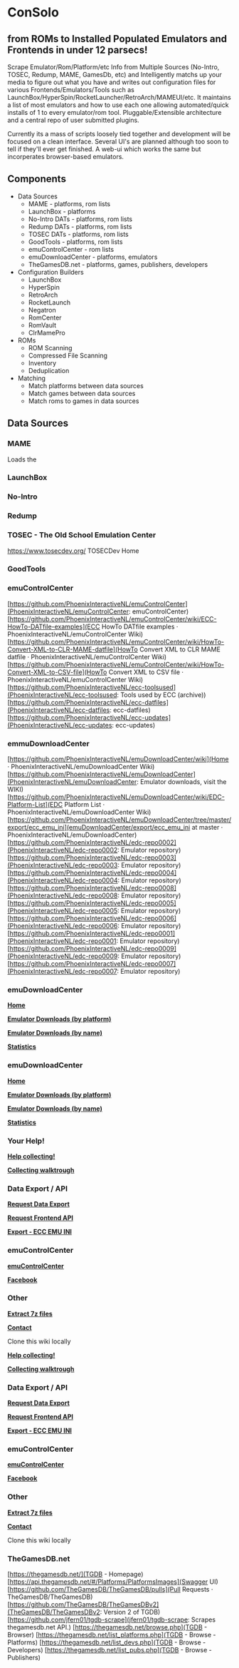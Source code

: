 # ConSolo

## from ROMs to Installed Populated Emulators and Frontends in under 12 parsecs!

Scrape Emulator/Rom/Platform/etc Info from Multiple Sources (No-Intro, TOSEC, Redump, MAME, GamesDb, etc) and Intelligently matchs up your media to figure out what you have and writes out configuration files for various Frontends/Emulators/Tools such as LaunchBox/HyperSpin/RocketLauncher/RetroArch/MAMEUI/etc. It maintains a list of most emulators and how to use each one allowing automated/quick installs of 1 to every emulator/rom tool. Pluggable/Extensible architecture and a central repo of user submitted plugins.

Currently its a mass of scripts loosely tied together and development will be focused on a clean interface. Several UI's are planned although too soon to tell if they'll ever get finished. A web-ui which works the same but incorperates browser-based emulators.


## Components

*   Data Sources
    *   MAME - platforms, rom lists
    *   LaunchBox - platforms
    *   No-Intro DATs - platforms, rom lists
    *   Redump DATs - platforms, rom lists
    *   TOSEC DATs - platforms, rom lists
    *   GoodTools - platforms, rom lists
    *   emuControlCenter - rom lists
    *   emuDownloadCenter - platforms, emulators
    *   TheGamesDB.net - platforms, games, publishers, developers
*   Configuration Builders
    *   LaunchBox
    *   HyperSpin
    *   RetroArch
    *   RocketLaunch
    *   Negatron
    *   RomCenter
    *   RomVault
    *   ClrMamePro
*   ROMs
    *   ROM Scanning
    *   Compressed File Scanning
    *   Inventory
    *   Deduplication
*   Matching
    *   Match platforms between data sources
    *   Match games between data sources
    *   Match roms to games in data sources


## Data Sources


### MAME

Loads the 

### LaunchBox

### No-Intro

### Redump

### TOSEC - The Old School Emulation Center

https://www.tosecdev.org/ TOSECDev Home

### GoodTools

### emuControlCenter

[https://github.com/PhoenixInteractiveNL/emuControlCenter](PhoenixInteractiveNL/emuControlCenter: emuControlCenter)
[https://github.com/PhoenixInteractiveNL/emuControlCenter/wiki/ECC-HowTo-DATfile-examples](ECC HowTo DATfile examples · PhoenixInteractiveNL/emuControlCenter Wiki)
[https://github.com/PhoenixInteractiveNL/emuControlCenter/wiki/HowTo-Convert-XML-to-CLR-MAME-datfile](HowTo Convert XML to CLR MAME datfile · PhoenixInteractiveNL/emuControlCenter Wiki)
[https://github.com/PhoenixInteractiveNL/emuControlCenter/wiki/HowTo-Convert-XML-to-CSV-file](HowTo Convert XML to CSV file · PhoenixInteractiveNL/emuControlCenter Wiki)
[https://github.com/PhoenixInteractiveNL/ecc-toolsused](PhoenixInteractiveNL/ecc-toolsused: Tools used by ECC (archive))
[https://github.com/PhoenixInteractiveNL/ecc-datfiles](PhoenixInteractiveNL/ecc-datfiles: ecc-datfiles)
[https://github.com/PhoenixInteractiveNL/ecc-updates](PhoenixInteractiveNL/ecc-updates: ecc-updates)


### emmuDownloadCenter

[https://github.com/PhoenixInteractiveNL/emuDownloadCenter/wiki](Home · PhoenixInteractiveNL/emuDownloadCenter Wiki)
[https://github.com/PhoenixInteractiveNL/emuDownloadCenter](PhoenixInteractiveNL/emuDownloadCenter: Emulator downloads, visit the WIKI)
[https://github.com/PhoenixInteractiveNL/emuDownloadCenter/wiki/EDC-Platform-List](EDC Platform List · PhoenixInteractiveNL/emuDownloadCenter Wiki)
[https://github.com/PhoenixInteractiveNL/emuDownloadCenter/tree/master/export/ecc_emu_ini](emuDownloadCenter/export/ecc_emu_ini at master · PhoenixInteractiveNL/emuDownloadCenter)
[https://github.com/PhoenixInteractiveNL/edc-repo0002](PhoenixInteractiveNL/edc-repo0002: Emulator repository)
[https://github.com/PhoenixInteractiveNL/edc-repo0003](PhoenixInteractiveNL/edc-repo0003: Emulator repository)
[https://github.com/PhoenixInteractiveNL/edc-repo0004](PhoenixInteractiveNL/edc-repo0004: Emulator repository)
[https://github.com/PhoenixInteractiveNL/edc-repo0008](PhoenixInteractiveNL/edc-repo0008: Emulator repository)
[https://github.com/PhoenixInteractiveNL/edc-repo0005](PhoenixInteractiveNL/edc-repo0005: Emulator repository)
[https://github.com/PhoenixInteractiveNL/edc-repo0006](PhoenixInteractiveNL/edc-repo0006: Emulator repository)
[https://github.com/PhoenixInteractiveNL/edc-repo0001](PhoenixInteractiveNL/edc-repo0001: Emulator repository)
[https://github.com/PhoenixInteractiveNL/edc-repo0009](PhoenixInteractiveNL/edc-repo0009: Emulator repository)
[https://github.com/PhoenixInteractiveNL/edc-repo0007](PhoenixInteractiveNL/edc-repo0007: Emulator repository)



### **emuDownloadCenter**

[**Home**](https://github.com/PhoenixInteractiveNL/edc-masterhook/wiki)

[**Emulator Downloads (by platform)**](https://github.com/PhoenixInteractiveNL/edc-masterhook/wiki/EDC-Platform-List)

[**Emulator Downloads (by name)**](https://github.com/PhoenixInteractiveNL/edc-masterhook/wiki/EDC-Emulator-List)

[**Statistics**](https://github.com/PhoenixInteractiveNL/edc-masterhook/wiki/EDC-Statistics)

### **emuDownloadCenter**

[**Home**](https://github.com/PhoenixInteractiveNL/edc-masterhook/wiki)

[**Emulator Downloads (by platform)**](https://github.com/PhoenixInteractiveNL/edc-masterhook/wiki/EDC-Platform-List)

[**Emulator Downloads (by name)**](https://github.com/PhoenixInteractiveNL/edc-masterhook/wiki/EDC-Emulator-List)

[**Statistics**](https://github.com/PhoenixInteractiveNL/edc-masterhook/wiki/EDC-Statistics)

### **Your Help!**

[**Help collecting!**](https://github.com/PhoenixInteractiveNL/edc-masterhook/wiki/Help-collecting)

[**Collecting walktrough**](https://github.com/PhoenixInteractiveNL/edc-masterhook/wiki/Collecting-walktrough)

### Data Export / API

[**Request Data Export**](https://github.com/PhoenixInteractiveNL/edc-masterhook/wiki/Request-Data-Export)

[**Request Frontend API**](https://github.com/PhoenixInteractiveNL/edc-masterhook/wiki/Request-Frontend-API)

[**Export - ECC EMU INI**](https://github.com/PhoenixInteractiveNL/emuDownloadCenter/tree/master/export/ecc_emu_ini)

### emuControlCenter

[**emuControlCenter**](https://github.com/PhoenixInteractiveNL/emuControlCenter/wiki)

[**Facebook**](https://www.facebook.com/emuControlCenter/)

### **Other**

[**Extract 7z files**](https://github.com/PhoenixInteractiveNL/edc-masterhook/wiki/Extract-7z-files)

[**Contact**](https://github.com/PhoenixInteractiveNL/edc-masterhook/wiki/Contact)

Clone this wiki locally

[**Help collecting!**](https://github.com/PhoenixInteractiveNL/edc-masterhook/wiki/Help-collecting)

[**Collecting walktrough**](https://github.com/PhoenixInteractiveNL/edc-masterhook/wiki/Collecting-walktrough)

### **Data Export / API**

[**Request Data Export**](https://github.com/PhoenixInteractiveNL/edc-masterhook/wiki/Request-Data-Export)

[**Request Frontend API**](https://github.com/PhoenixInteractiveNL/edc-masterhook/wiki/Request-Frontend-API)

[**Export - ECC EMU INI**](https://github.com/PhoenixInteractiveNL/emuDownloadCenter/tree/master/export/ecc_emu_ini)

### **emuControlCenter**

[**emuControlCenter**](https://github.com/PhoenixInteractiveNL/emuControlCenter/wiki)

[**Facebook**](https://www.facebook.com/emuControlCenter/)

### Other

[**Extract 7z files**](https://github.com/PhoenixInteractiveNL/edc-masterhook/wiki/Extract-7z-files)

[**Contact**](https://github.com/PhoenixInteractiveNL/edc-masterhook/wiki/Contact)

Clone this wiki locally

### TheGamesDB.net

[https://thegamesdb.net/](TGDB - Homepage)
[https://api.thegamesdb.net/#/Platforms/PlatformsImages](Swagger UI)
[https://github.com/TheGamesDB/TheGamesDB/pulls](Pull Requests · TheGamesDB/TheGamesDB)
[https://github.com/TheGamesDB/TheGamesDBv2](TheGamesDB/TheGamesDBv2: Version 2 of TGDB)
[https://github.com/jfern01/tgdb-scrape](jfern01/tgdb-scrape: Scrapes thegamesdb.net API.)
[https://thegamesdb.net/browse.php](TGDB - Browser)
[https://thegamesdb.net/list_platforms.php](TGDB - Browse - Platforms)
[https://thegamesdb.net/list_devs.php](TGDB - Browse - Developers)
[https://thegamesdb.net/list_pubs.php](TGDB - Browse - Publishers)
